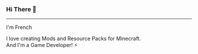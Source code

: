 ### Hi There 👋
---
I'm French

I love creating Mods and Resource Packs for Minecraft.  
And I'm a Game Developer! ⚡
